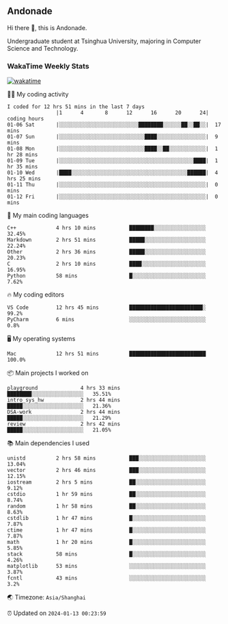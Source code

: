 ## Andonade

Hi there 👋, this is Andonade.

Undergraduate student at Tsinghua University, majoring in Computer Science and Technology.

### WakaTime Weekly Stats

[![wakatime](https://wakatime.com/badge/user/018bd8cc-ca3d-4a3e-a11d-74879d0e0c99.svg)](https://wakatime.com/@018bd8cc-ca3d-4a3e-a11d-74879d0e0c99)

🧑‍💻 My coding activity 

```text
I coded for 12 hrs 51 mins in the last 7 days
          		|1      4       8      12      16      20      24|	coding hours
01-06 Sat		|░░░░░░░░░░░░░░░░░░░░░░░░░░████████░░░░░░██░░██░░|	17 mins
01-07 Sun		|░░░░░░░░░░░░░░░░░░░░░░░░░░░░████░░░░░░░░░░░░░░░░|	9 mins
01-08 Mon		|░░░░░░░░░░░░░░░░░░░░░░░░░░░░████░░██░░░░░░░░░░░░|	1 hr 28 mins
01-09 Tue		|░░░░░░░░░░░░░░░░░░░░░░░░░░░░░░░░░░░░░░░░░░░░████|	1 hr 35 mins
01-10 Wed		|████░░░░░░░░░░░░░░░░░░░░░░░░░░░░░░░░░░░░░░██████|	4 hrs 25 mins
01-11 Thu		|░░░░░░░░░░░░░░░░░░░░░░░░░░░░░░░░░░░░░░░░░░░░░░░░|	0 mins
01-12 Fri		|░░░░░░░░░░░░░░░░░░░░░░░░░░░░░░░░░░░░░░░░░░░░░░░░|	0 mins
```

🌱 My main coding languages 

```text
C++            	4 hrs 10 mins       	████████░░░░░░░░░░░░░░░░░	32.45%
Markdown       	2 hrs 51 mins       	█████░░░░░░░░░░░░░░░░░░░░	22.24%
Other          	2 hrs 36 mins       	█████░░░░░░░░░░░░░░░░░░░░	20.23%
C              	2 hrs 10 mins       	████░░░░░░░░░░░░░░░░░░░░░	16.95%
Python         	58 mins             	█░░░░░░░░░░░░░░░░░░░░░░░░	7.62%
```

🔥 My coding editors 

```text
VS Code        	12 hrs 45 mins      	████████████████████████░	99.2%
PyCharm        	6 mins              	░░░░░░░░░░░░░░░░░░░░░░░░░	0.8%
```

🖥️ My operating systems 

```text
Mac            	12 hrs 51 mins      	█████████████████████████	100.0%
```

📦 Main projects I worked on 

```text
playground          	4 hrs 33 mins       	████████░░░░░░░░░░░░░░░░░	35.51%
intro_sys_hw        	2 hrs 44 mins       	█████░░░░░░░░░░░░░░░░░░░░	21.36%
DSA-work            	2 hrs 44 mins       	█████░░░░░░░░░░░░░░░░░░░░	21.29%
review              	2 hrs 42 mins       	█████░░░░░░░░░░░░░░░░░░░░	21.05%
```

📚 Main dependencies I used 

```text
unistd         	2 hrs 58 mins       	███░░░░░░░░░░░░░░░░░░░░░░	13.04%
vector         	2 hrs 46 mins       	███░░░░░░░░░░░░░░░░░░░░░░	12.15%
iostream       	2 hrs 5 mins        	██░░░░░░░░░░░░░░░░░░░░░░░	9.12%
cstdio         	1 hr 59 mins        	██░░░░░░░░░░░░░░░░░░░░░░░	8.74%
random         	1 hr 58 mins        	██░░░░░░░░░░░░░░░░░░░░░░░	8.63%
cstdlib        	1 hr 47 mins        	█░░░░░░░░░░░░░░░░░░░░░░░░	7.87%
ctime          	1 hr 47 mins        	█░░░░░░░░░░░░░░░░░░░░░░░░	7.87%
math           	1 hr 20 mins        	█░░░░░░░░░░░░░░░░░░░░░░░░	5.85%
stack          	58 mins             	█░░░░░░░░░░░░░░░░░░░░░░░░	4.26%
matplotlib     	53 mins             	░░░░░░░░░░░░░░░░░░░░░░░░░	3.87%
fcntl          	43 mins             	░░░░░░░░░░░░░░░░░░░░░░░░░	3.2%
```

🌏 Timezone: `Asia/Shanghai`

⏰ Updated on `2024-01-13 00:23:59`